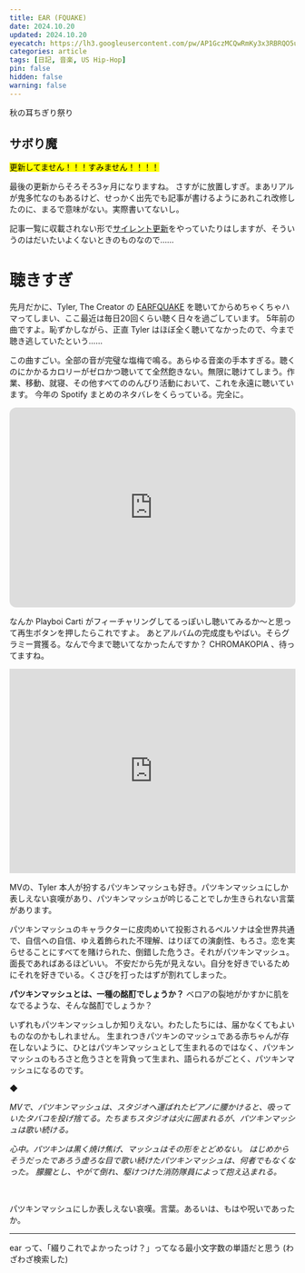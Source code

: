 ```yaml
---
title: EAR (FQUAKE)
date: 2024.10.20
updated: 2024.10.20
eyecatch: https://lh3.googleusercontent.com/pw/AP1GczMCQwRmKy3x3RBRQO5uSVf0a_zDvbYjgECO3qj4YhZZhX8iWEX6n5AmYeT0uR7x8Ktyyu3lEB_9dfH1aL2S4FtDAftWjG9h4RfqPGBzOF98VWSV64At-efk2VlCjBrHCSyp5Idrx34yT2QepVUrWZEu=w1600-h838-s-no
categories: article
tags: [日記, 音楽, US Hip-Hop]
pin: false
hidden: false
warning: false
---
```


秋の耳ちぎり祭り

## サボり魔

<mark>更新してません！！！すみません！！！！</mark>

最後の更新からそろそろ3ヶ月になりますね。
さすがに放置しすぎ。まあリアルが鬼多忙なのもあるけど、せっかく出先でも記事が書けるようにあれこれ改修したのに、まるで意味がない。実際書いてないし。

記事一覧に収載されない形で[サイレント更新](/post/240912)をやっていたりはしますが、そういうのはだいたいよくないときのものなので……

# 聴きすぎ

先月だかに、Tyler, The Creator の [EARFQUAKE](https://open.spotify.com/intl-ja/track/5hVghJ4KaYES3BFUATCYn0?si=c681b61ace56485c) を聴いてからめちゃくちゃハマってしまい、ここ最近は毎日20回くらい聴く日々を過ごしています。
5年前の曲ですよ。恥ずかしながら、正直 Tyler はほぼ全く聴いてなかったので、今まで聴き逃していたという……

この曲すごい。全部の音が完璧な塩梅で鳴る。あらゆる音楽の手本すぎる。聴くのにかかるカロリーがゼロかつ聴いてて全然飽きない。無限に聴けてしまう。作業、移動、就寝、その他すべてののんびり活動において、これを永遠に聴いています。
今年の Spotify まとめのネタバレをくらっている。完全に。

<iframe style="border-radius:12px" src="https://open.spotify.com/embed/album/5zi7WsKlIiUXv09tbGLKsE?utm_source=generator" width="100%" height="352" frameBorder="0" allowfullscreen="" allow="autoplay; clipboard-write; encrypted-media; fullscreen; picture-in-picture" loading="lazy"></iframe>


なんか Playboi Carti がフィーチャリングしてるっぽいし聴いてみるか〜と思って再生ボタンを押したらこれですよ。
あとアルバムの完成度もやばい。そらグラミー賞獲る。なんで今まで聴いてなかったんですか？
CHROMAKOPIA 、待ってますね。

<iframe width="100%" height="360" src="https://www.youtube.com/embed/HmAsUQEFYGI?si=4Gy9CqkFalyYOKIT&amp;start=70" title="YouTube video player" frameborder="0" allow="accelerometer; autoplay; clipboard-write; encrypted-media; gyroscope; picture-in-picture; web-share" referrerpolicy="strict-origin-when-cross-origin" allowfullscreen></iframe>

MVの、Tyler 本人が扮するパツキンマッシュも好き。パツキンマッシュにしか表しえない哀嘆があり、パツキンマッシュが吟じることでしか生きられない言葉があります。

パツキンマッシュのキャラクターに皮肉めいて投影されるペルソナは全世界共通で、自信への自信、ゆえ着飾られた不理解、はりぼての演劇性、もろさ。恋を実らせることにすべてを賭けられた、倒錯した危うさ。それがパツキンマッシュ。面長であればあるほどいい。
不安だから先が見えない。自分を好きでいるためにそれを好きでいる。くさびを打ったはずが割れてしまった。

**パツキンマッシュとは、一種の酩酊でしょうか？**
ベロアの裂地がかすかに肌をなでるような、そんな酩酊でしょうか？

いずれもパツキンマッシュしか知りえない。わたしたちには、届かなくてもよいものなのかもしれません。
生まれつきパツキンのマッシュである赤ちゃんが存在しないように、ひとはパツキンマッシュとして生まれるのではなく、パツキンマッシュのもろさと危うさとを背負って生まれ、語られるがごとく、パツキンマッシュになるのです。

<div class="center">◆</div>

_MVで、パツキンマッシュは、スタジオへ運ばれたピアノに腰かけると、吸っていたタバコを投げ捨てる。たちまちスタジオは火に囲まれるが、パツキンマッシュは歌い続ける。_

_心中。パツキンは黒く焼け焦げ、マッシュはその形をとどめない。_
_はじめからそうだったであろう虚ろな目で歌い続けたパツキンマッシュは、何者でもなくなった。_
_朦朧とし、やがて倒れ、駆けつけた消防隊員によって抱え込まれる。_

<br>

パツキンマッシュにしか表しえない哀嘆。言葉。あるいは、もはや呪いであったか。

---

ear って、「綴りこれでよかったっけ？」ってなる最小文字数の単語だと思う (わざわざ検索した)
